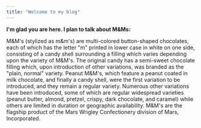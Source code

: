 ```yaml
---
title: "Welcome to my blog"
---
```


<b>I'm glad you are here. I plan to talk about M&Ms:</b>

<p>M&M's (stylized as m&m's) are multi-colored button-shaped chocolates, each of which has the letter "m" printed in lower case in white on one side, consisting of a candy shell surrounding a filling which varies depending upon the variety of M&M's. The original candy has a semi-sweet chocolate filling which, upon introduction of other variations, was branded as the "plain, normal" variety. Peanut M&M's, which feature a peanut coated in milk chocolate, and finally a candy shell, were the first variation to be introduced, and they remain a regular variety. Numerous other variations have been introduced, some of which are regular widespread varieties (peanut butter, almond, pretzel, crispy, dark chocolate, and caramel) while others are limited in duration or geographic availability. M&M's are the flagship product of the Mars Wrigley Confectionery division of Mars, Incorporated.</p>
